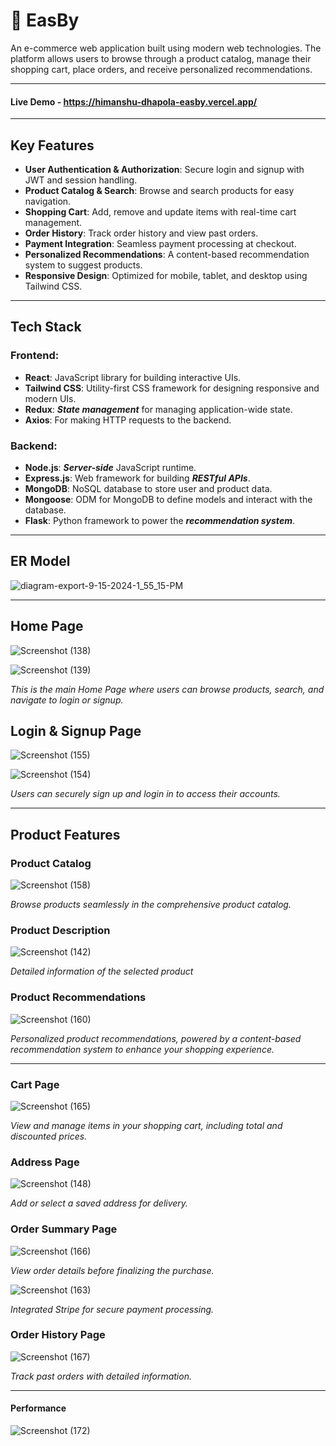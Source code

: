 
# 🛒 EasBy 

An e-commerce web application built using modern web technologies. The platform allows users to browse through a product catalog, manage their shopping cart, place orders, and receive personalized recommendations.

---

#### Live Demo - https://himanshu-dhapola-easby.vercel.app/

---

## Key Features
- **User Authentication & Authorization**: Secure login and signup with JWT and session handling.
- **Product Catalog & Search**: Browse and search products for easy navigation.
- **Shopping Cart**: Add, remove and update items with real-time cart management.
- **Order History**: Track order history and view past orders.
- **Payment Integration**: Seamless payment processing at checkout.
- **Personalized Recommendations**: A content-based recommendation system to suggest products.
- **Responsive Design**: Optimized for mobile, tablet, and desktop using Tailwind CSS.

---

## Tech Stack

### Frontend:
- **React**: JavaScript library for building interactive UIs.
- **Tailwind CSS**: Utility-first CSS framework for designing responsive and modern UIs.
- **Redux**: ***State management*** for managing application-wide state.
- **Axios**: For making HTTP requests to the backend.

### Backend:
- **Node.js**: ***Server-side*** JavaScript runtime.
- **Express.js**: Web framework for building ***RESTful APIs***.
- **MongoDB**: NoSQL database to store user and product data.
- **Mongoose**: ODM for MongoDB to define models and interact with the database.
- **Flask**: Python framework to power the ***recommendation system***.

---

## ER Model
![diagram-export-9-15-2024-1_55_15-PM](https://github.com/user-attachments/assets/a3c9295a-66ba-4761-a1cd-8fc77ab2aef4)

---

## Home Page
![Screenshot (138)](https://github.com/user-attachments/assets/6c698af2-5aaf-445e-be4a-179bd5ebf9ba)


![Screenshot (139)](https://github.com/user-attachments/assets/c1a0e160-5b56-4997-bddd-8d4a054afeb8)

*This is the main Home Page where users can browse products, search, and navigate to login or signup.*


## Login & Signup Page

![Screenshot (155)](https://github.com/user-attachments/assets/034612bd-96c8-4fc6-ba77-16eb78d91538)

![Screenshot (154)](https://github.com/user-attachments/assets/384a00e6-dca2-4cbc-bd26-273a9f57682e)

*Users can securely sign up and login in to access their accounts.*

---

## Product Features
### Product Catalog
![Screenshot (158)](https://github.com/user-attachments/assets/40dcc89a-7e11-45da-b185-20ea80911fe3)

*Browse products seamlessly in the comprehensive product catalog.*


### Product Description
![Screenshot (142)](https://github.com/user-attachments/assets/d8a017f7-481a-459d-908e-06d44188c709)

*Detailed information of the selected product*

### Product Recommendations
![Screenshot (160)](https://github.com/user-attachments/assets/e3e5d398-a4f2-4f0c-b0a4-01f9462d8188)

*Personalized product recommendations, powered by a content-based recommendation system to enhance your shopping experience.*

---


### Cart Page
![Screenshot (165)](https://github.com/user-attachments/assets/f983d996-fe08-41d7-ad46-26c0654d44ab)

*View and manage items in your shopping cart, including total and discounted prices.*

### Address Page
![Screenshot (148)](https://github.com/user-attachments/assets/46520957-26cb-44dd-9a28-fa29661cb656)

*Add or select a saved address for delivery.*

### Order Summary Page
![Screenshot (166)](https://github.com/user-attachments/assets/fbe700cc-86fa-4fab-8a91-7809915c357f)

*View order details before finalizing the purchase.*

![Screenshot (163)](https://github.com/user-attachments/assets/8cad7bab-0d16-4868-9e7b-f2f068764128)


*Integrated Stripe for secure payment processing.*

### Order History Page
![Screenshot (167)](https://github.com/user-attachments/assets/1b81b11a-245f-405e-a724-de20d73a038e)

*Track past orders with detailed information.*

---

#### Performance

![Screenshot (172)](https://github.com/user-attachments/assets/3d7bc934-b2fd-4451-81c4-0900297692cc)

